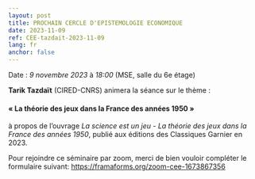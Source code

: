 ```yaml
---
layout: post
title: PROCHAIN CERCLE D'EPISTEMOLOGIE ECONOMIQUE
date: 2023-11-09
ref: CEE-tazdait-2023-11-09
lang: fr
anchor: false
---
```


<i class="fas fa-table"></i> Date : _9 novembre 2023_ à _18:00_ (MSE, salle du 6e étage)

**Tarik Tazdaït** (CIRED-CNRS)  animera la séance sur le thème :

#### « La théorie des jeux dans la France des années 1950 »

à propos de l’ouvrage *La science est un jeu - La théorie des jeux dans la France des années 1950*, publié aux éditions des Classiques Garnier en 2023. 

Pour rejoindre ce séminaire par zoom, merci de bien vouloir compléter le formulaire suivant: https://framaforms.org/zoom-cee-1673867356 
